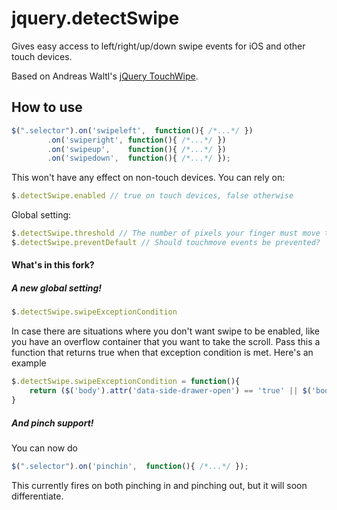 jquery.detectSwipe
==================

Gives easy access to left/right/up/down swipe events for iOS and other touch devices.

Based on Andreas Waltl's [jQuery TouchWipe](http://www.netcu.de/jquery-touchwipe-iphone-ipad-library).

How to use
----------
````js
$(".selector").on('swipeleft',  function(){ /*...*/ })
        .on('swiperight', function(){ /*...*/ })
        .on('swipeup',    function(){ /*...*/ })
        .on('swipedown',  function(){ /*...*/ });
````
This won't have any effect on non-touch devices. You can rely on:
````js
$.detectSwipe.enabled // true on touch devices, false otherwise
````
Global setting:

````js
$.detectSwipe.threshold // The number of pixels your finger must move to trigger a swipe event.  Defaults is 20.
$.detectSwipe.preventDefault // Should touchmove events be prevented?  Defaults to true.
````
#### What's in this fork?

##### A new global setting!

````js
$.detectSwipe.swipeExceptionCondition
````
    
In case there are situations where you don't want swipe to be enabled, like you have an overflow container that you want to take the scroll. Pass this a function that returns true when that exception condition is met. Here's an example

````js
$.detectSwipe.swipeExceptionCondition = function(){
	return ($('body').attr('data-side-drawer-open') == 'true' || $('body').attr('data-side-drawer-state') == 'changing' );
}
````

##### And pinch support!

You can now do

````js
$(".selector").on('pinchin',  function(){ /*...*/ });
````

This currently fires on both pinching in and pinching out, but it will soon differentiate.

